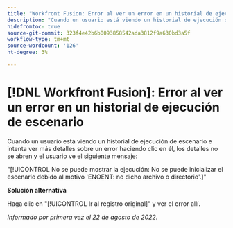 ```yaml
---
title: "Workfront Fusion: Error al ver un error en un historial de ejecución de escenario"
description: "Cuando un usuario está viendo un historial de ejecución de escenario e intenta ver más detalles sobre un error haciendo clic en él, los detalles no se abren y el usuario ve un mensaje de error."
hidefromtoc: true
source-git-commit: 323f4e42b6b0093858542ada3812f9a630bd3a5f
workflow-type: tm+mt
source-wordcount: '126'
ht-degree: 3%

---
```



# [!DNL Workfront Fusion]: Error al ver un error en un historial de ejecución de escenario

Cuando un usuario está viendo un historial de ejecución de escenario e intenta ver más detalles sobre un error haciendo clic en él, los detalles no se abren y el usuario ve el siguiente mensaje:

&quot;[!UICONTROL No se puede mostrar la ejecución: No se puede inicializar el escenario debido al motivo &#39;ENOENT: no dicho archivo o directorio&#39;.]&quot;

**Solución alternativa**

Haga clic en &quot;[!UICONTROL Ir al registro original]&quot; y ver el error allí.

_Informado por primera vez el 22 de agosto de 2022._

